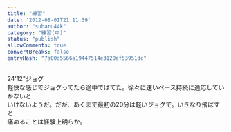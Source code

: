 ```yaml
---
title: "練習"
date: '2012-08-01T21:11:39'
author: "subaru44k"
category: "練習(中)"
status: "publish"
allowComments: true
convertBreaks: false
entryHash: "7a00d5566a19447514e3120ef53951dc"
---
```

24'12"ジョグ<br>
軽快な感じでジョグってたら途中でばてた。徐々に速いペース持続に適応していかないと<br>
いけないようだ。だが、あくまで最初の20分は軽いジョグで。いきなり飛ばすと<br>
痛めることは経験上明らか。
